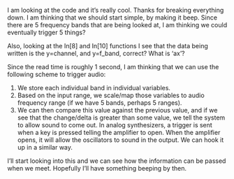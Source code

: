 I am looking at the code and it’s really cool. Thanks for breaking everything down.
I am thinking that we should start simple, by making it beep.
Since there are 5 frequency bands that are being looked at, I am thinking we could eventually trigger 5 things?

Also, looking at the 	In[8] and In[10] functions I see that the data being written is the y=channel, and y=f_band, correct?
What is ‘ax’?

Since the read time is roughly 1 second, I am thinking that we can use the following scheme to trigger audio:
1. We store each individual band in individual variables.
2. Based on the input range, we scale/map those variables to audio frequency range (if we have 5 bands, perhaps 5 ranges).
3. We can then compare this value against the previous value, and if we see that the change/delta is greater than some value,
we tell the system to allow sound to come out. In analog synthesizers, a trigger is sent when a key is pressed telling the
amplifier to open. When the amplifier opens, it will allow the oscillators to sound in the output. We can hook it up in a
similar way.

I’ll start looking into this and we can see how the information can be passed when we meet.
Hopefully I’ll have something beeping by then.
